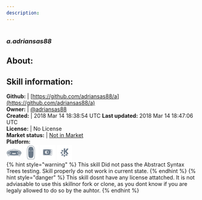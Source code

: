 ```yaml
---    
description:   
---    
```

#   
### _a.adriansas88_  
## About:  


## Skill information:  
**Github:** | [https://github.com/adriansas88/a](https://github.com/adriansas88/a)  
**Owner:** | [@adriansas88](https://github.com/adriansas88)  
**Created:** | 2018 Mar 14 18:38:54 UTC  **Last updated:** 2018 Mar 14 18:47:06 UTC  
**License:** | No License  
**Market status:** | [Not in Market](https://market.mycroft.ai/skill/)  
**Platform:**  
 ![](../.gitbook/assets/mark-1-icon.png)  ![](../.gitbook/assets/mark-2-icon.png)  ![](../.gitbook/assets/picroft-icon.png)  ![](../.gitbook/assets/kde.png)   
{% hint style="warning" %}
This skill Did not pass the Abstract Syntax Trees testing. Skill properly do not work in current state.
{% endhint %}
{% hint style="danger" %}
This skill dosnt have any license attatched. It is not adviasable to use this skillnor fork or clone, as you dont know if you are legaly allowed to do so by the auhtor.
{% endhint %}
